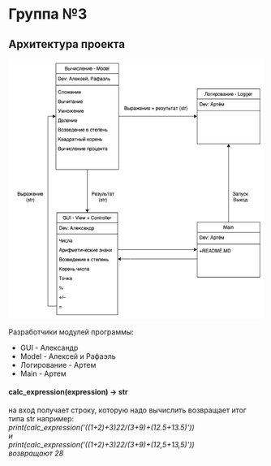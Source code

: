 # Группа №3
## Архитектура проекта

![Архитектура проекта](ar_project.png)

Разработчики модулей программы:
* GUI - Александр
* Model - Алексей и Рафаэль
* Логирование - Артем
* Main - Артем
 
#### calc_expression(expression) -> str
на вход получает строку, которую надо вычислить
возвращает итог типа str
например:  
_print(calc_expression('((1+2)+3)*2*2/(3+9)+(12.5+13.5)'))_  
_и_  
_print(calc_expression('((1+2)+3)*2*2/(3+9)+(12,5+13,5)'))_  
_возвращают 28_

